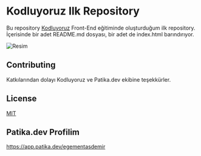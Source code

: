 # Kodluyoruz Ilk Repository

Bu repository [Kodluyoruz](https://www.kodluyoruz.org) Front-End eğitiminde oluşturduğum ilk repository. İçerisinde bir adet README.md dosyası, bir adet de index.html barındırıyor.

![Resim](https://i.hizliresim.com/e4cqd54.png)


## Contributing
Katkılarından dolayı Kodluyoruz ve Patika.dev ekibine teşekkürler.


## License
[MIT](https://choosealicense.com/licenses/mit/)

## Patika.dev Profilim
https://app.patika.dev/egementasdemir
